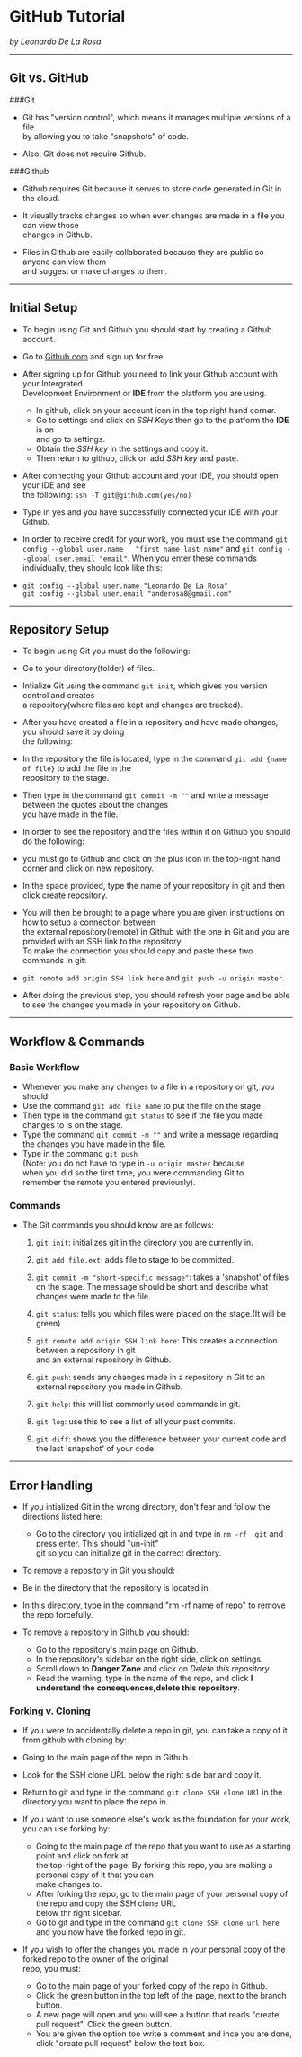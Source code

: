 # GitHub Tutorial
 
_by Leonardo De La Rosa_

---
## Git vs. GitHub
###Git
* Git has "version control", which means it manages multiple versions of a file   
  by allowing you to take "snapshots" of code.  

* Also, Git does not require Github.  

###Github 
* Github requires Git because it serves to store code generated in Git in the cloud.

* It visually tracks changes so when ever changes are made in a file you can view those  
  changes in Github.  

* Files in Github are easily collaborated because they are public so anyone can view them  
  and suggest or make changes to them. 


---
## Initial Setup
* To begin using Git and Github you should start by creating a Github account.  
 * Go to [Github.com](github.com) and sign up for free.  

* After signing up for Github you need to link your Github account with your Intergrated  
  Development Environment or **IDE** from the platform you are using.  
    * In github, click on your account icon in the top right hand corner.
    * Go to settings and click on _SSH Keys_ then go to the platform the **IDE** is on   
    and go to settings.   
    * Obtain the _SSH key_ in the settings and copy it.
    * Then return to github, click on add _SSH key_ and paste.  

* After connecting your Github account and your IDE, you should open your IDE and see  
 the following: `ssh -T git@github.com(yes/no)`  
 * Type in yes and you have successfully connected your IDE with your Github. 

* In order to receive credit for your work, you must use the command `git config --global user.name  
 "first name last name"` and `git config --global user.email "email"`. When you enter these commands individually, they should look like this:  
 * `git config --global user.name "Leonardo De La Rosa"`  
    `git config --global user.email "anderosa8@gmail.com"` 
   
  


---
## Repository Setup
* To begin using Git you must do the following:  
 * Go to your directory(folder) of files.  
 * Intialize Git using the command `git init`, which gives you version control and creates  
   a repository(where files are kept and changes are tracked).

* After you have created a file in a repository and have made changes, you should save it by doing  
  the following:  
 * In the repository the file is located, type in the command `git add {name of file}` to add the file in the  
   repository to the stage.  
 * Then type in the command `git commit -m ""` and write a message between the quotes about the changes  
  you have made in the file. 

* In order to see the repository and the files within it on Github you should do the following:  
 * you must go to Github and click on the plus icon in the top-right hand corner and click on new repository.
 * In the space provided, type the name of your repository in git and then click create repository. 

* You will then be brought to a page where you are given instructions on how to setup a connection between  
  the external repository(remote) in Github with the one in Git and you are provided with an SSH link to the repository.  
  To make the connection you should copy and paste these two commands in git:  
 * `git remote add origin SSH link here`  and  `git push -u origin master`.  

* After doing the previous step, you should refresh your page and be able to see the changes you made in your repository on Github.

---
## Workflow & Commands
### Basic Workflow  
* Whenever you make any changes to a file in a repository on git, you should:  
 *  Use the command `git add file name` to put the file on the stage.
 *  Then type in the command `git status` to see if the file you made  
    changes to is on the stage.  
 * Type the command `git commit -m ""` and write a message regarding   
   the changes you have made in the file.  
 * Type in the command `git push`  
   (Note: you do not have to type in `-u origin master` because  
   when you did so the first time, you were commanding Git to   
   remember the remote you entered previously).  

### Commands
* The Git commands you should know are as follows:
  1. `git init`: initializes git in the directory you are currently in.  
  
  2. `git add file.ext`: adds file to stage to be committed. 
 
  3. `git commit -m "short-specific message"`: takes a 'snapshot' of files  
      on the stage. The message should be short and describe what changes
      were made to the file.  
  4. `git status`: tells you which files were placed on the stage.(It will be green) 
  
  5. `git remote add origin SSH link here`: This creates a connection between a repository in git  
     and an external repository in Github.  
  6. `git push`: sends any changes made in a repository in Git to an external repository you made in Github.  
  
  7. `git help`: this will list commonly used commands in git.  
  
  8. `git log`: use this to see a list of all your past commits. 
  
  9. `git diff`: shows you the difference between your current code and the last 'snapshot' of your code.  

---
## Error Handling  
* If you intialized Git in the wrong directory, don't fear and follow the directions listed here:  
  * Go to the directory you intialized git in and type in `rm -rf .git` and press enter. This should "un-init"  
   git so you can initialize git in the correct directory.  

* To remove a repository in Git you should:  
 *  Be in the directory that the repository is located in.
 *  In this directory, type in the command "rm -rf name of repo" to remove the repo forcefully.  
 
* To remove a repository in Github you should:  
  * Go to the repository's main page on Github. 
  * In the repository's sidebar on the right side, click on settings.
  * Scroll down to **Danger Zone** and click on _Delete this repository_. 
  * Read the warning, type in the name of the repo, and click **I understand the consequences,delete this repository**.  
### Forking v. Cloning  
* If you were to accidentally delete a repo in git, you can take a copy of it from github with cloning by:  
 * Going to the main page of the repo in Github.
 * Look for the SSH clone URL below the right side bar and copy it. 
 * Return to git and type in the command `git clone SSH clone URl` in the directory you want to place the repo in.  

* If you want to use someone else's work as the foundation for your work, you can use forking by:  
  * Going to the main page of the repo that you want to use as a starting point and click on fork at  
    the top-right of the page. By forking this repo, you are making a personal copy of it that you can  
    make changes to.  
  * After forking the repo, go to the main page of your personal copy of the repo and copy the SSH clone URL  
    below thr right sidebar.  
  * Go to git and type in the command `git clone SSH clone url here` and you now have the forked repo in git.  

* If you wish to offer the changes you made in your personal copy of the forked repo to the owner of the original  
  repo, you must:  
  * Go to the main page of your forked copy of the repo in Github. 
  * Click the green button in the top left of the page, next to the branch button. 
  * A new page will open and you will see a button that reads "create pull request". Click the green button. 
  * You are given the option too write a comment and ince you are done, click "create pull request" below the text box. 

  